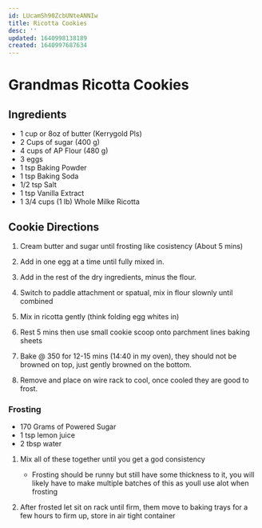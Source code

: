 ```yaml
---
id: LUcamSh90ZcbUNteANNIw
title: Ricotta Cookies
desc: ''
updated: 1640998138189
created: 1640997687634
---
```

# Grandmas Ricotta Cookies
## Ingredients
- 1 cup or 8oz of butter (Kerrygold Pls)
- 2 Cups of sugar (400 g)
-  4 cups of AP Flour (480 g)
- 3 eggs
- 1 tsp Baking Powder
- 1 tsp Baking Soda
- 1/2 tsp Salt
- 1 tsp Vanilla Extract
- 1 3/4 cups (1 lb) Whole Milke Ricotta


## Cookie Directions

1. Cream butter and sugar until frosting like cosistency (About 5 mins)

2. Add in one egg at a time until fully mixed in.

3. Add in the rest of the dry ingredients, minus the flour.

4. Switch to paddle attachment or spatual, mix in flour slownly until combined

5.  Mix in ricotta gently (think folding egg whites in)

6. Rest 5 mins then use small cookie scoop onto parchment lines baking sheets

7. Bake @ 350 for 12-15 mins (14:40 in my oven), they should not be browned on top, just gently browned on the bottom.

8. Remove and place on wire rack to cool, once cooled they are good to frost.

### Frosting

- 170 Grams of Powered Sugar
- 1 tsp lemon juice
- 2 tbsp water

1. Mix all of these together until you get a god consistency
    - Frosting should be runny but still have some thickness to it, you will likely have to make multiple batches of this as youll use alot when frosting

2. After frosted let sit on rack until firm, them move to baking trays for a few hours to firm up, store in air tight container

